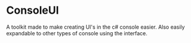 # ConsoleUI

A toolkit made to make creating UI's in the c# console easier. Also easily expandable to other types of console using the interface.

